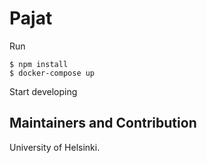 # Pajat

Run

```
$ npm install
$ docker-compose up
```

Start developing

## Maintainers and Contribution

University of Helsinki.